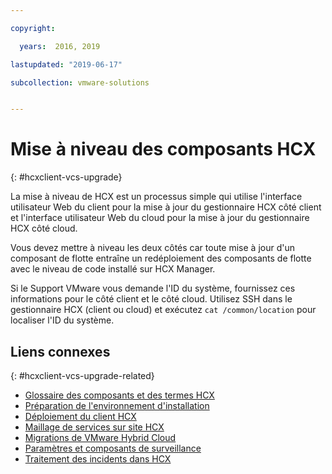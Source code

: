 ```yaml
---

copyright:

  years:  2016, 2019

lastupdated: "2019-06-17"

subcollection: vmware-solutions


---
```


# Mise à niveau des composants HCX
{: #hcxclient-vcs-upgrade}

La mise à niveau de HCX est un processus simple qui utilise l'interface utilisateur Web du client pour la mise à jour du gestionnaire HCX côté client et l'interface utilisateur Web du cloud pour la mise à jour du gestionnaire HCX côté cloud.

Vous devez mettre à niveau les deux côtés car toute mise à jour d'un composant de flotte entraîne un redéploiement des composants de flotte avec le niveau de code installé sur HCX Manager. 

Si le Support VMware vous demande l'ID du système, fournissez ces informations pour le côté client et le côté cloud. Utilisez SSH dans le gestionnaire HCX (client ou cloud) et exécutez `cat /common/location` pour localiser l'ID du système.

## Liens connexes
{: #hcxclient-vcs-upgrade-related}

* [Glossaire des composants et des termes HCX](/docs/services/vmwaresolutions/services?topic=vmware-solutions-hcxclient-components)
* [Préparation de l'environnement d'installation](/docs/services/vmwaresolutions/services?topic=vmware-solutions-hcxclient-planning-prep-install)
* [Déploiement du client HCX](/docs/services/vmwaresolutions/services?topic=vmware-solutions-hcxclient-vcs-client-deployment)
* [Maillage de services sur site HCX ](/docs/services/vmwaresolutions/services?topic=vmware-solutions-hcxclient-vcs-mesh-deployment)
* [Migrations de VMware Hybrid Cloud ](/docs/services/vmwaresolutions/services?topic=vmware-solutions-hcxclient-migrations)
* [Paramètres et composants de surveillance](/docs/services/vmwaresolutions/services?topic=vmware-solutions-hcxclient-monitoring)
* [Traitement des incidents dans HCX](/docs/services/vmwaresolutions/services?topic=vmware-solutions-hcxclient-troubleshooting)
